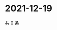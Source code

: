 # 2021-12-19

共 0 条

<!-- BEGIN WEIBO -->
<!-- 最后更新时间 Sun Dec 19 2021 23:09:07 GMT+0800 (China Standard Time) -->

<!-- END WEIBO -->
